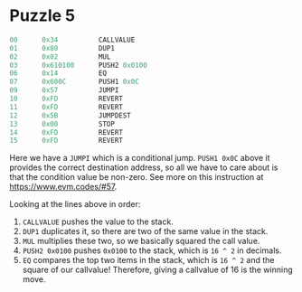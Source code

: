 # Puzzle 5

```js
00      0x34          CALLVALUE
01      0x80          DUP1
02      0x02          MUL
03      0x610100      PUSH2 0x0100
06      0x14          EQ
07      0x600C        PUSH1 0x0C
09      0x57          JUMPI
10      0xFD          REVERT
11      0xFD          REVERT
12      0x5B          JUMPDEST
13      0x00          STOP
14      0xFD          REVERT
15      0xFD          REVERT
```

Here we have a `JUMPI` which is a conditional jump. `PUSH1 0x0C` above it provides the correct destination address, so all we have to care about is that the condition value be non-zero. See more on this instruction at <https://www.evm.codes/#57>.

Looking at the lines above in order:

1. `CALLVALUE` pushes the value to the stack.
2. `DUP1` duplicates it, so there are two of the same value in the stack.
3. `MUL` multiplies these two, so we basically squared the call value.
4. `PUSH2 0x0100` pushes `0x0100` to the stack, which is `16 ^ 2` in decimals.
5. `EQ` compares the top two items in the stack, which is `16 ^ 2` and the square of our callvalue! Therefore, giving a callvalue of 16 is the winning move.